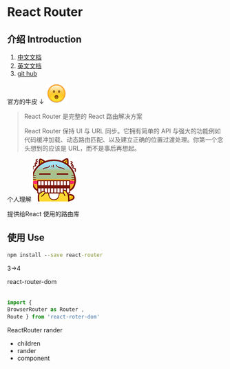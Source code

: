 # React Router

## 介绍 Introduction

1. [中文文档](http://react-guide.github.io/react-router-cn/?tdsourcetag=s_pctim_aiomsg)
2. [英文文档](https://reacttraining.com/react-router/web/guides/quick-start)
3. [git hub](https://github.com/ReactTraining/react-router)

官方的牛皮 ↓ ![img](003C9084.png)

> React Router 是完整的 React 路由解决方案 
>
> React Router 保持 UI 与 URL 同步。它拥有简单的 API 与强大的功能例如代码缓冲加载、动态路由匹配、以及建立正确的位置过渡处理。你第一个念头想到的应该是 URL，而不是事后再想起。

个人理解 ![img](003D0E4F.gif)



提供给React 使用的路由库

 

## 使用 Use



```cmd
npm install --save react-router
```





3->4 

react-router-dom 

```javascript

import {
BrowserRouter as Router ,
Route } from 'react-roter-dom'


```







ReactRouter rander

- children
- rander
- component



